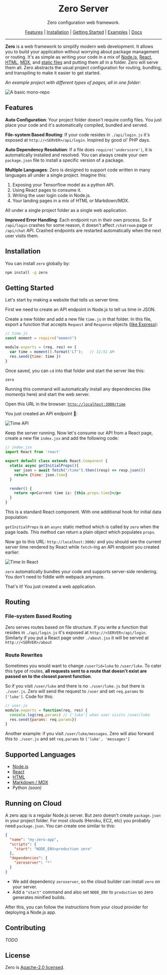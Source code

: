 <p align="center">
  <h1 align="center">Zero Server</h1>
  <p align="center">Zero configuration web framework.</p>
</p>


<p align="center">
  <a href="#features">Features</a> |
  <a href="#installation">Installation</a> |
  <a href="#getting-started">Getting Started</a> |
  <a href="examples/">Examples</a> |
  <a href="docs/">Docs</a>
</p>

---

**Zero** is a web framework to simplify modern web development. It allows you to build your application without worrying about package management or routing. It's as simple as writing your code in a mix of [Node.js](docs/nodejs/README.md), [React](docs/react/README.md), [HTML](docs/html/README.md), [MDX](docs/mdx/README.md), and [static files](docs/static/README.md) and putting them all in a folder. Zero will serve them all. Zero abstracts the usual project configuration for routing, bundling, and transpiling to make it easier to get started.

*An example project with different types of pages, all in one folder:*

![A basic mono-repo](/docs/images/header.gif?raw=true "A basic mono-repo")

## Features
**Auto Configuration**: Your project folder doesn't require config files. You just place your code and it's automatically compiled, bundled and served.

**File-system Based Routing**: If your code resides in `./api/login.js` it's exposed at `http://<SERVER>/api/login`. Inspired by good ol' PHP days.

**Auto Dependency Resolution**: If a file does `require('underscore')`, it is automatically installed and resolved. You can always create your own `package.json` file to install a specific version of a package.

**Multiple Languages**: Zero is designed to support code written in many languages all under a single project. Imagine this:
1) Exposing your Tensorflow model as a python API.
2) Using React pages to consume it. 
3) Writing the user login code in Node.js. 
4) Your landing pages in a mix of HTML or Markdown/MDX.

All under a single project folder as a single web application.

**Improved Error Handling**: Each endpoint run in their own process. So if `/api/login` crashes for some reason, it doesn't affect `/chatroom` page or `/api/chat` API. Crashed endpoints are restarted automatically when the next user visits them.

## Installation

You can install `zero` globally by:

```sh
npm install -g zero
```

## Getting Started

Let's start by making a website that tells us server time.

First we need to create an API endpoint in Node.js to tell us time in JSON.

Create a new folder and add a new file `time.js` in that folder. In this file, export a function that accepts `Request` and `Response` objects ([like Express](https://expressjs.com/en/4x/api.html#res)):

```js
// time.js
const moment = require("moment")

module.exports = (req, res) => {
  var time = moment().format('LT');   // 11:51 AM
  res.send({time: time })
}

```

Once saved, you can `cd` into that folder and start the server like this:

```sh
zero
```

Running this command will automatically install any dependencies (like *momentjs* here) and start the web server.

Open this URL in the browser: [`http://localhost:3000/time`](http://localhost:3000/time)

You just created an API endpoint 🎉:

![Time API](docs/images/timeapi.png?raw=true "Time API")

Keep the server running. Now let's consume our API from a React page, create a new file `index.jsx` and add the following code:

```jsx
// index.jsx
import React from 'react'

export default class extends React.Component {
  static async getInitialProps(){
    var json = await fetch("/time").then((resp) => resp.json())
    return {time: json.time}
  }

  render() {
    return <p>Current time is: {this.props.time}</p>
  }
}
```

This is a standard React component. With one additional hook for initial data population:

`getInitialProps` is an `async` static method which is called by `zero` when the page loads. This method can return a plain object which populates `props`.

Now go to this URL: `http://localhost:3000/` and you should see the current server time rendered by React while `fetch`-ing an API endpoint you created earlier:

![Time In React](docs/images/timejsx.png?raw=true "Time In React")

`zero` automatically bundles your code and supports server-side rendering. You don't need to fiddle with webpack anymore.

That's it! You just created a web application.

## Routing
### File-system Based Routing
Zero serves routes based on file structure. If you write a function that resides in `./api/login.js` it's exposed at `http://<SERVER>/api/login`. Similarly if you put a React page under `./about.jsx` it will be served at `http://<SERVER>/about`

### Route Rewrites
Sometimes you would want to change `/user?id=luke` to `/user/luke`. To cater this type of routes, **all requests sent to a route that doesn't exist are passed on to the closest parent function**. 

So if you visit `/user/luke` and there is no `./user/luke.js` but there is `./user.js`. Zero will send the request to `/user` and set `req.params` to `['luke']`. Code for this:

```js
// user.js
module.exports = function(req, res) {
  console.log(req.params) // ['luke'] when user visits /user/luke
  res.send({params: req.params})
}
```

Another example: if you visit `/user/luke/messages`. Zero will also forward this to `./user.js` and set `req.params` to `['luke', 'messages']`

## Supported Languages
- [Node.js](docs/nodejs/README.md)
- [React](docs/react/README.md)
- [HTML](docs/html/README.md)
- [Markdown / MDX](docs/mdx/README.md)
- Python *(soon)*

## Running on Cloud
A zero app is a regular Node.js server. But zero doesn't create `package.json` in your project folder. For most clouds (Heroku, EC2, etc) you probably need `package.json`. You can create one similar to this:

```json
{
  "name": "my-zero-app",
  "scripts": {
    "start": "NODE_ENV=production zero"
  },
  "dependencies": {
    "zeroserver": "*"
  }
}
```

- We add dependency `zeroserver`, so the cloud builder can install `zero` on your server.
- Add a `"start"` command and also set `NODE_ENV` to `production` so zero generates minified builds.

After this, you can follow the instructions from your cloud provider for deploying a Node.js app.

## Contributing
*TODO*

## License

Zero is [Apache-2.0 licensed](LICENSE.md).
